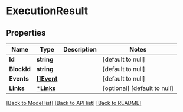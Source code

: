 # ExecutionResult

## Properties
Name | Type | Description | Notes
------------ | ------------- | ------------- | -------------
**Id** | **string** |  | [default to null]
**BlockId** | **string** |  | [default to null]
**Events** | [**[]Event**](Event.md) |  | [default to null]
**Links** | [***Links**](Links.md) |  | [optional] [default to null]

[[Back to Model list]](../README.md#documentation-for-models) [[Back to API list]](../README.md#documentation-for-api-endpoints) [[Back to README]](../README.md)


